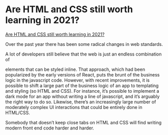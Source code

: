 # Are HTML and CSS still worth learning in 2021?

[Are HTML and CSS still worth learning in 2021?](https://www.quora.com/Are-HTML-and-CSS-still-worth-learning-in-2021)

Over the past year there has been some radical changes in web standards.

A lot of developers still believe that the web is just an endless combination of <div> elements that can be styled inline. That approach, which had been popularized by the early versions of React, puts the brunt of the business logic in the javascript code. However, with recent improvements, it is possible to shift a large part of the business logic of an app to templating and styling (so HTML and CSS). For instance, it’s possible to implement a dark mode for an app without writing a line of javascript, and it’s arguably the right way to do so. Likewise, there’s an increasingly large number of moderately complex UI interactions that could be entirely done in HTML/CSS.

Somebody that doesn’t keep close tabs on HTML and CSS will find writing modern front end code harder and harder.